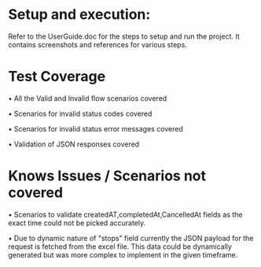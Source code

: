 
# Setup and execution:

Refer to the UserGuide.doc for the steps to setup and run the project. It contains screenshots and references for various steps.

# Test Coverage 

•	All the Valid and Invalid flow scenarios covered

•	Scenarios for invalid status codes covered

•	Scenarios for invalid status error messages covered

•	Validation of JSON responses covered

# Knows Issues / Scenarios not covered
•	Scenarios to validate createdAT,completedAt,CancelledAt fields as the exact time could not be picked accurately.

•	Due to dynamic nature of "stops" field currently the JSON payload for the request is fetched from the excel file. This data could be dynamically generated but was more complex to implement in the given timeframe.


